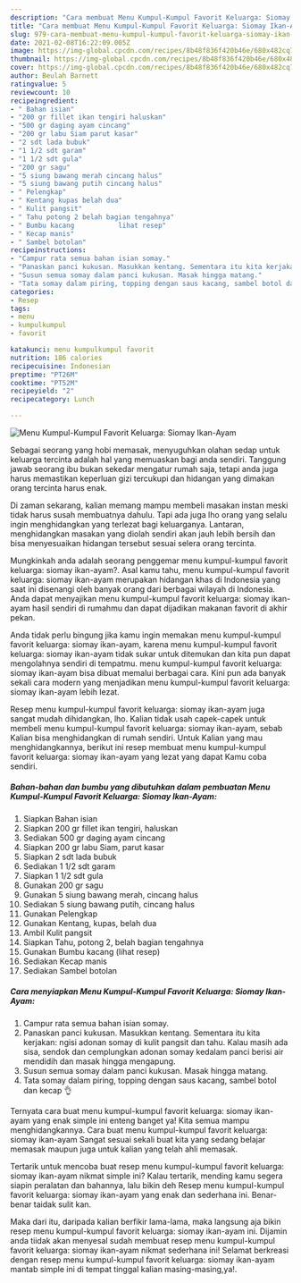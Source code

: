 ```yaml
---
description: "Cara membuat Menu Kumpul-Kumpul Favorit Keluarga: Siomay Ikan-Ayam yang lezat dan Mudah Dibuat"
title: "Cara membuat Menu Kumpul-Kumpul Favorit Keluarga: Siomay Ikan-Ayam yang lezat dan Mudah Dibuat"
slug: 979-cara-membuat-menu-kumpul-kumpul-favorit-keluarga-siomay-ikan-ayam-yang-lezat-dan-mudah-dibuat
date: 2021-02-08T16:22:09.005Z
image: https://img-global.cpcdn.com/recipes/8b48f836f420b46e/680x482cq70/menu-kumpul-kumpul-favorit-keluarga-siomay-ikan-ayam-foto-resep-utama.jpg
thumbnail: https://img-global.cpcdn.com/recipes/8b48f836f420b46e/680x482cq70/menu-kumpul-kumpul-favorit-keluarga-siomay-ikan-ayam-foto-resep-utama.jpg
cover: https://img-global.cpcdn.com/recipes/8b48f836f420b46e/680x482cq70/menu-kumpul-kumpul-favorit-keluarga-siomay-ikan-ayam-foto-resep-utama.jpg
author: Beulah Barnett
ratingvalue: 5
reviewcount: 10
recipeingredient:
- " Bahan isian"
- "200 gr fillet ikan tengiri haluskan"
- "500 gr daging ayam cincang"
- "200 gr labu Siam parut kasar"
- "2 sdt lada bubuk"
- "1 1/2 sdt garam"
- "1 1/2 sdt gula"
- "200 gr sagu"
- "5 siung bawang merah cincang halus"
- "5 siung bawang putih cincang halus"
- " Pelengkap"
- " Kentang kupas belah dua"
- " Kulit pangsit"
- " Tahu potong 2 belah bagian tengahnya"
- " Bumbu kacang           lihat resep"
- " Kecap manis"
- " Sambel botolan"
recipeinstructions:
- "Campur rata semua bahan isian somay."
- "Panaskan panci kukusan. Masukkan kentang. Sementara itu kita kerjakan: ngisi adonan somay di kulit pangsit dan tahu. Kalau masih ada sisa, sendok dan cemplungkan adonan somay kedalam panci berisi air mendidih dan masak hingga mengapung."
- "Susun semua somay dalam panci kukusan. Masak hingga matang."
- "Tata somay dalam piring, topping dengan saus kacang, sambel botol dan kecap 👌"
categories:
- Resep
tags:
- menu
- kumpulkumpul
- favorit

katakunci: menu kumpulkumpul favorit 
nutrition: 186 calories
recipecuisine: Indonesian
preptime: "PT26M"
cooktime: "PT52M"
recipeyield: "2"
recipecategory: Lunch

---
```



![Menu Kumpul-Kumpul Favorit Keluarga: Siomay Ikan-Ayam](https://img-global.cpcdn.com/recipes/8b48f836f420b46e/680x482cq70/menu-kumpul-kumpul-favorit-keluarga-siomay-ikan-ayam-foto-resep-utama.jpg)

Sebagai seorang yang hobi memasak, menyuguhkan olahan sedap untuk keluarga tercinta adalah hal yang memuaskan bagi anda sendiri. Tanggung jawab seorang ibu bukan sekedar mengatur rumah saja, tetapi anda juga harus memastikan keperluan gizi tercukupi dan hidangan yang dimakan orang tercinta harus enak.

Di zaman  sekarang, kalian memang mampu membeli masakan instan meski tidak harus susah membuatnya dahulu. Tapi ada juga lho orang yang selalu ingin menghidangkan yang terlezat bagi keluarganya. Lantaran, menghidangkan masakan yang diolah sendiri akan jauh lebih bersih dan bisa menyesuaikan hidangan tersebut sesuai selera orang tercinta. 



Mungkinkah anda adalah seorang penggemar menu kumpul-kumpul favorit keluarga: siomay ikan-ayam?. Asal kamu tahu, menu kumpul-kumpul favorit keluarga: siomay ikan-ayam merupakan hidangan khas di Indonesia yang saat ini disenangi oleh banyak orang dari berbagai wilayah di Indonesia. Anda dapat menyajikan menu kumpul-kumpul favorit keluarga: siomay ikan-ayam hasil sendiri di rumahmu dan dapat dijadikan makanan favorit di akhir pekan.

Anda tidak perlu bingung jika kamu ingin memakan menu kumpul-kumpul favorit keluarga: siomay ikan-ayam, karena menu kumpul-kumpul favorit keluarga: siomay ikan-ayam tidak sukar untuk ditemukan dan kita pun dapat mengolahnya sendiri di tempatmu. menu kumpul-kumpul favorit keluarga: siomay ikan-ayam bisa dibuat memalui berbagai cara. Kini pun ada banyak sekali cara modern yang menjadikan menu kumpul-kumpul favorit keluarga: siomay ikan-ayam lebih lezat.

Resep menu kumpul-kumpul favorit keluarga: siomay ikan-ayam juga sangat mudah dihidangkan, lho. Kalian tidak usah capek-capek untuk membeli menu kumpul-kumpul favorit keluarga: siomay ikan-ayam, sebab Kalian bisa menghidangkan di rumah sendiri. Untuk Kalian yang mau menghidangkannya, berikut ini resep membuat menu kumpul-kumpul favorit keluarga: siomay ikan-ayam yang lezat yang dapat Kamu coba sendiri.

<!--inarticleads1-->

##### Bahan-bahan dan bumbu yang dibutuhkan dalam pembuatan Menu Kumpul-Kumpul Favorit Keluarga: Siomay Ikan-Ayam:

1. Siapkan  Bahan isian
1. Siapkan 200 gr fillet ikan tengiri, haluskan
1. Sediakan 500 gr daging ayam cincang
1. Siapkan 200 gr labu Siam, parut kasar
1. Siapkan 2 sdt lada bubuk
1. Sediakan 1 1/2 sdt garam
1. Siapkan 1 1/2 sdt gula
1. Gunakan 200 gr sagu
1. Gunakan 5 siung bawang merah, cincang halus
1. Sediakan 5 siung bawang putih, cincang halus
1. Gunakan  Pelengkap
1. Gunakan  Kentang, kupas, belah dua
1. Ambil  Kulit pangsit
1. Siapkan  Tahu, potong 2, belah bagian tengahnya
1. Gunakan  Bumbu kacang           (lihat resep)
1. Sediakan  Kecap manis
1. Sediakan  Sambel botolan




<!--inarticleads2-->

##### Cara menyiapkan Menu Kumpul-Kumpul Favorit Keluarga: Siomay Ikan-Ayam:

1. Campur rata semua bahan isian somay.
1. Panaskan panci kukusan. Masukkan kentang. Sementara itu kita kerjakan: ngisi adonan somay di kulit pangsit dan tahu. Kalau masih ada sisa, sendok dan cemplungkan adonan somay kedalam panci berisi air mendidih dan masak hingga mengapung.
1. Susun semua somay dalam panci kukusan. Masak hingga matang.
1. Tata somay dalam piring, topping dengan saus kacang, sambel botol dan kecap 👌




Ternyata cara buat menu kumpul-kumpul favorit keluarga: siomay ikan-ayam yang enak simple ini enteng banget ya! Kita semua mampu menghidangkannya. Cara buat menu kumpul-kumpul favorit keluarga: siomay ikan-ayam Sangat sesuai sekali buat kita yang sedang belajar memasak maupun juga untuk kalian yang telah ahli memasak.

Tertarik untuk mencoba buat resep menu kumpul-kumpul favorit keluarga: siomay ikan-ayam nikmat simple ini? Kalau tertarik, mending kamu segera siapin peralatan dan bahannya, lalu bikin deh Resep menu kumpul-kumpul favorit keluarga: siomay ikan-ayam yang enak dan sederhana ini. Benar-benar taidak sulit kan. 

Maka dari itu, daripada kalian berfikir lama-lama, maka langsung aja bikin resep menu kumpul-kumpul favorit keluarga: siomay ikan-ayam ini. Dijamin anda tiidak akan menyesal sudah membuat resep menu kumpul-kumpul favorit keluarga: siomay ikan-ayam nikmat sederhana ini! Selamat berkreasi dengan resep menu kumpul-kumpul favorit keluarga: siomay ikan-ayam mantab simple ini di tempat tinggal kalian masing-masing,ya!.

